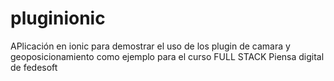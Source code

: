 # pluginionic

APlicación en ionic para demostrar el uso de los plugin de camara y geoposicionamiento como ejemplo para el curso FULL STACK Piensa digital de fedesoft
